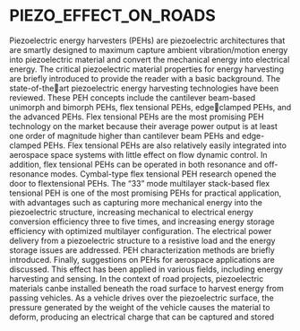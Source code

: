 # PIEZO_EFFECT_ON_ROADS
Piezoelectric energy harvesters (PEHs) are piezoelectric architectures that are smartly designed 
to maximum capture ambient vibration/motion energy into piezoelectric material and convert the 
mechanical energy into electrical energy. The critical piezoelectric material properties for energy 
harvesting are briefly introduced to provide the reader with a basic background. The state-of-theart piezoelectric energy harvesting technologies have been reviewed. These PEH concepts 
include the cantilever beam-based unimorph and bimorph PEHs, flex tensional PEHs, edgeclamped PEHs, and the advanced PEHs. Flex tensional PEHs are the most promising PEH 
technology on the market because their average power output is at least one order of magnitude 
higher than cantilever beam PEHs and edge-clamped PEHs. Flex tensional PEHs are also 
relatively easily integrated into aerospace space systems with little effect on flow dynamic 
control. In addition, flex tensional PEHs can be operated in both resonance and off-resonance 
modes. Cymbal-type flex tensional PEH research opened the door to flextensional PEHs. The 
“33” mode multilayer stack-based flex tensional PEH is one of the most promising PEHs for 
practical application, with advantages such as capturing more mechanical energy into the 
piezoelectric structure, increasing mechanical to electrical energy conversion efficiency three to 
five times, and increasing energy storage efficiency with optimized multilayer configuration. The 
electrical power delivery from a piezoelectric structure to a resistive load and the energy storage 
issues are addressed. PEH characterization methods are briefly introduced. Finally, suggestions 
on PEHs for aerospace applications are discussed. This effect has been applied in various fields, 
including energy harvesting and sensing. In the context of road projects, piezoelectric materials 
canbe installed beneath the road surface to harvest energy from passing vehicles. As a vehicle
drives over the piezoelectric surface, the pressure generated by the weight of the vehicle causes 
the material to deform, producing an electrical charge that can be captured and stored
